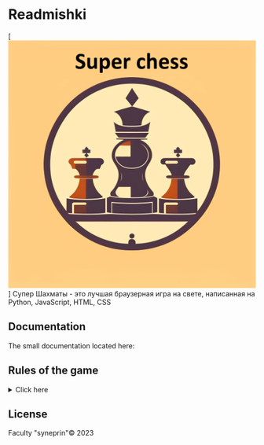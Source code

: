 # Readmishki
[![Текст с описанием картинки](logo.png)]
Супер Шахматы - это лучшая браузерная игра на свете, написанная на Python, JavaScript, HTML, CSS
## Documentation
The small documentation located here:

## Rules of the game
<details>
  <summary>Click here</summary>
Король.

Вот король – он войском правит,
Соблюдает много правил:
Он не ходит далеко
Шаг лишь делает всего.
Встаёт рядом он на клетку,
Отдаёт приказы метко.
Лишь дебют закончит ловко
Может сделать рокировку.
А без войска остаётся,
То врагам он не сдаётся.
В рукопашную идёт,
Лично всем отпор даёт.



Ферзь.

Представляю вам ферзя –
Он помощник короля.
У него своя игра:
Под контролем вся доска.
Но вступать в бой не спешит-
За позицией следит.
После конницы, слонов
Он начать войну готов.




Конь.

Конь – коварная фигура.
У него своя натура.
Прыг да скок, и сразу в бок,
Через головы прыжок!
Делает такой кульбит-
Взвиться в небо норовит!
Вот стоял на поле белом,
Перепрыгнул между делом-
Поле чёрное под ним.
За конём следи чужим!




Слон.

Слон и воин на спине
Важны в шахматной игре.
Белопольный, чернопольный
Слон, конечно, подневольный.
Ходит он наискосок,
Делает большой бросок.
Но слонов двоих пути
Пересечься не должны.




Ладья.

А ладья – то тяжела.
Раньше башнею была.
Сверху лучник там стоит,
Королевство сторожит.
Ходит вдоль и поперёк.
Шаг ладьи тяжёл и строг.
Может сделать рокировку –
Короля упрятать ловко.
Будет домик охранять,
Часовым в дверях стоять.




Пешка.

А пехота, как всегда,
Впереди идёт она!
Пешка с пешкою плечом
Движутся всегда ладком.
Все мечтают, как одна,
Дослужиться до ферзя!
Одному лишь я не рад –
Ей нельзя ходить назад.
Ходит прямо, рубит в бок,
Не бывает ход широк.
Лишь однажды, первым ходом,
Через клетку переходит.
На проходе может сбить.
Будут знать куда ходить!




Рокировка.

Рокировку делай смело:
Шаг, ещё один шажок
Короля уводим в бок.
А теперь ладьёй шагаем,
Короля так прикрываем,
Чтобы он спокоен был –
Домик штабом послужил.




Шах и мат.

Шах и мат не путай брат.
Знает каждый – стар и млад:
Если спасся падишах-
Это будет только шах.
Если ж королю не скрыться,
Перекрыты все границы,
Значит это точно мат.
А противник будет рад!
</details>


## License
Faculty "syneprin"©
2023
